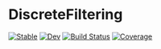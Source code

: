 # DiscreteFiltering

[![Stable](https://img.shields.io/badge/docs-stable-blue.svg)](https://agdestein.github.io/DiscreteFiltering.jl/stable)
[![Dev](https://img.shields.io/badge/docs-dev-blue.svg)](https://agdestein.github.io/DiscreteFiltering.jl/dev)
[![Build Status](https://travis-ci.com/agdestein/DiscreteFiltering.jl.svg?branch=master)](https://travis-ci.com/agdestein/DiscreteFiltering.jl)
[![Coverage](https://codecov.io/gh/agdestein/DiscreteFiltering.jl/branch/master/graph/badge.svg)](https://codecov.io/gh/agdestein/DiscreteFiltering.jl)
